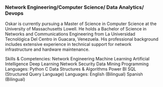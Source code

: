 
### **Network Engineering/Computer Science/ Data Analytics/ Devops**


Oskar is currently pursuing a Master of Science in Computer Science at the University of Massachusetts Lowell. He holds a Bachelor of Science in Networks and Communications Engineering from La Universidad Tecnológica Del Centro in Guacara, Venezuela. His professional background includes extensive experience in technical support for network infrastructure and hardware maintenance.

Skills & Competencies:
Network Engineering
Machine Learning
Artificial Intelligence
Deep Learning
Network Security
Data Mining
Programming Languages:
Python
C
Data Structures & Algorithms
Power BI
SQL (Structured Query Language)
Languages:
English (Bilingual)
Spanish (Bilingual)

<!--
**okrbd92/okrbd92** is a ✨ _special_ ✨ repository because its `README.md` (this file) appears on your GitHub profile.



Here are some ideas to get you started:

- 🔭 I’m currently working on ...
- 🌱 I’m currently learning ...
- 👯 I’m looking to collaborate on ...
- 🤔 I’m looking for help with ...
- 💬 Ask me about ...
- 📫 How to reach me: ...
- 😄 Pronouns: ...
- ⚡ Fun fact: ...
-->
